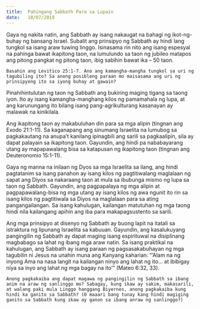 ```yaml
---
title:  Pahingang Sabbath Para sa Lupain
date:   18/07/2019
---
```


Gaya ng nakita natin, ang Sabbath ay isang nakaugat na bahagi ng ikot-ng-buhay ng bansang Israel. Subalit ang prinsipyo ng Sabbath ay hindi lang tungkol sa isang araw tuwing linggo. Isinasama rin nito ang isang espesyal na pahinga bawat ikapitong taon, na lumulundo sa taon ng jubileo matapos ang pitong pangkat ng pitong taon, ibig sabihin bawat ika – 50 taon.

`Basahin ang Levitico 25:1-7. Ano ang kamangha-mangha tungkol sa uri ng tagubiling ito? Sa anong posibleng paraan mo maisasama ang uri ng prinsipyong ito sa iyong buhay at gawain?`

Pinahihintulutan ng taon ng Sabbath ang bukiring maging tigang sa taong iyon. Ito ay isang kamangha-manghang kilos ng pamamahala ng lupa, at ang karunungang ito bilang isang pang-agrikulturang kasanayan ay malawak na kinikilala.

Ang ikapitong taon ay makabuluhan din para sa mga alipin (tingnan ang Exodo 21:1-11). Sa kaganapang ang sinumang Israelita na lumubog sa pagkakautang na anupa’t kanilang ipinagbili ang sarili sa pagkaalipin, sila ay dapat palayain sa ikapitong taon. Gayundin, ang hindi pa nababayarang utang ay mapapawalang bisa sa katapusan ng ikapitong taon (tingnan ang Deuteronomio 15:1-11).

Gaya ng manna na inilaan ng Dyos sa mga Israelita sa ilang, ang hindi pagtatanim sa isang panahon ay isang kilos ng pagtitiwalang maglalaan ng sapat ang Diyos sa nakaraang taon at mula sa ibubunga mismo ng lupa sa taon ng Sabbath. Gayundin, ang pagpapalaya ng mga alipin at pagpapawalang-bisa ng mga utang ay isang kilos ng awa ngunit ito rin sa isang kilos ng pagtitiwala sa Diyos na maglalaan para sa ating pangangailangan. Sa isang kahulugan, kailangan matutuhan ng mga taong hindi nila kailangang apihin ang iba para makapagsustento sa sarili.

Ang mga prinsipyo at disenyo ng Sabbath ay buong lapit na itatali sa istraktura ng lipunang Israelita sa kabuuan. Gayundin, ang kasalukuyang pangingilin ng Sabbath ay dapat maging isang espirituwal na disiplinang magbabago sa lahat ng ibang mga araw natin. Sa isang praktikal na kahulugan, ang Sabbath ay isang paraan ng pagsasakabuhayan ng mga tagubilin ni Jesus na unahin muna ang Kanyang kaharian: “’Alam na ng inyong Ama na nasa langit na kailangan ninyo ang lahat ng ito… at ibibigay niya sa inyo ang lahat ng mga bagay na ito’” (Mateo 6:32, 33).

`Anong pagkakaiba ang dapat magawa ng pangingilin ng Sabbath sa ibang anim na araw ng sanlinggo mo? Sabagay, kung ikaw ay sakim, makasarili, at walang paki mula Linggo hanggang Biyernes, anong pagkakaiba kung hindi ka ganito sa Sabbath? (O maaari bang tunay kang hindi magiging ganito sa Sabbath kung ikaw ay ganon sa ibang anraw ng sanlinggo?)`
